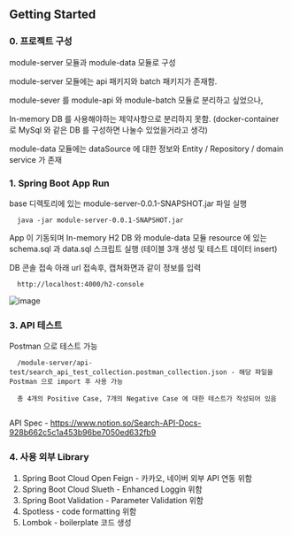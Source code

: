 ## Getting Started

### 0. 프로젝트 구성

module-server 모듈과 module-data 모듈로 구성

module-server 모듈에는 api 패키지와 batch 패키지가 존재함.

module-sever 를 module-api 와 module-batch 모듈로 분리하고 싶었으나, 

In-memory DB 를 사용해야하는 제약사항으로 분리하지 못함. (docker-container 로 MySql 와 같은 DB 를 구성하면 나눌수 있었을거라고 생각)

module-data 모듈에는 dataSource 에 대한 정보와 Entity / Repository / domain service 가 존재


### 1. Spring Boot App Run

base 디렉토리에 있는 module-server-0.0.1-SNAPSHOT.jar 파일 실행

```
  java -jar module-server-0.0.1-SNAPSHOT.jar
```
App 이 기동되며 In-memory H2 DB 와 module-data 모듈 resource 에 있는 schema.sql 과 data.sql 스크립트 실행 (테이블 3개 생성 및 테스트 데이터 insert)


DB 콘솔 접속
아래 url 접속후, 캡쳐화면과 같이 정보를 입력
```
  http://localhost:4000/h2-console 
```
![image](https://user-images.githubusercontent.com/39793010/226915093-7c5fdc28-33e1-4c7d-bf76-41e803f9ba1c.png)


### 3. API 테스트  

Postman 으로 테스트 가능
```
  /module-server/api-test/search_api_test_collection.postman_collection.json - 해당 파일을 Postman 으로 import 후 사용 가능
  
  총 4개의 Positive Case, 7개의 Negative Case 에 대한 테스트가 작성되어 있음
  
```
API Spec - https://www.notion.so/Search-API-Docs-928b662c5c1a453b96be7050ed632fb9


### 4. 사용 외부 Library
1. Spring Boot Cloud Open Feign - 카카오, 네이버 외부 API 연동 위함
2. Spring Boot Cloud Slueth - Enhanced Loggin 위함
3. Spring Boot Validation - Parameter Validation 위함
4. Spotless - code formatting 위함
5. Lombok - boilerplate 코드 생성
